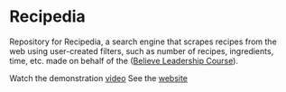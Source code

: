 # Recipedia
Repository for Recipedia, a search engine that scrapes recipes from the web using user-created filters, such as number of recipes, ingredients, time, etc.
made on behalf of the ([Believe Leadership Course](https://www.believeinitiative.com/believe-leadership-course/)).

Watch the demonstration [video]([url](https://drive.google.com/file/d/1zQOdzY83UPKEiEJY2mw_EqPjy8-puZ6J/view?usp=share_link))
See the [website]([url](https://recipediagenerator.wixsite.com/recipedia))
